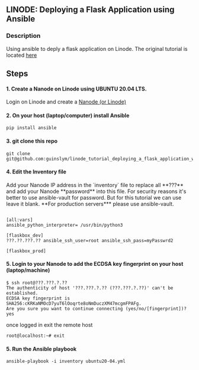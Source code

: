 
## LINODE: Deploying a Flask Application using Ansible


### Description
<p>
  Using ansible to deply a flask application on Linode. The original tutorial is located <a href="https://www.linode.com/docs/development/python/flask-and-gunicorn-on-ubuntu/" target="_blank">here</a>
</p>

## Steps

#### 1. Create a Nanode on Linode using UBUNTU 20.04 LTS.
<p>
  Login on Linode and create a <a href="https://cloud.linode.com/linodes/create" target="_blank">Nanode (or Linode)</a>
</p>

#### 2. On your host (laptop/computer) install Ansible
```shell 
pip install ansible
```
#### 3. git clone this repo
```shell 
git clone git@github.com:guinslym/linode_tutorial_deploying_a_flask_application_with_ansible.git
```
#### 4. Edit the Inventory file
<p>
 Add your Nanode IP address in the `inventory` file to replace all **???** and add your Nanode **password** into this file. For security reasons it's better to use ansible-vault for password. But for this tutorial we can use leave it blank. **For production servers*** please use ansible-vault.
</p>

```shell 

[all:vars]
ansible_python_interpreter= /usr/bin/python3

[flaskbox_dev]
???.??.???.?? ansible_ssh_user=root ansible_ssh_pass=myPasswrd2

[flaskbox_prod]

```
#### 5. Login to your Nanode to add the ECDSA key fingerprint on your host (laptop/machine)
```shell 
$ ssh root@???.???.?.??
The authenticity of host '???.???.?.?? (???.???.?.??)' can't be established.
ECDSA key fingerprint is SHA256:cKRKaNMOcD7yuT6lOoqrte8oNmDuczXM47mcgmFPAFg.
Are you sure you want to continue connecting (yes/no/[fingerprint])? yes
```
once logged in exit the remote host
```shell 
root@localhost:~# exit
```

#### 5. Run the Ansible playbook
```shell 
ansible-playbook -i inventory ubuntu20-04.yml 
```
